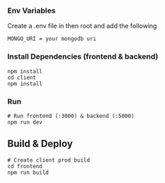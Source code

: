### Env Variables

Create a .env file in then root and add the following

```
MONGO_URI = your mongodb uri
```

### Install Dependencies (frontend & backend)

```
npm install
cd client
npm install
```

### Run

```
# Run frontend (:3000) & backend (:5000)
npm run dev
```

## Build & Deploy

```
# Create client prod build
cd frontend
npm run build
```
